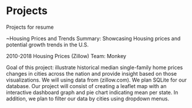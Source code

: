 # Projects
Projects for resume

~Housing Prices and Trends
Summary: Showcasing Housing prices and potential growth trends in the U.S. 

2010-2018 Housing Prices (Zillow)
Team: Monkey

Goal of this project: illustrate historical median single-family home prices changes in cities across the nation and provide insight based on those visualizations.
We will using data from (zillow.com).  We plan SQLite for our database. Our project will consist of creating a leaflet map with an interactive dashboard graph and pie chart indicating mean per state. In addition, we plan to filter our data by cities using dropdown menus.
